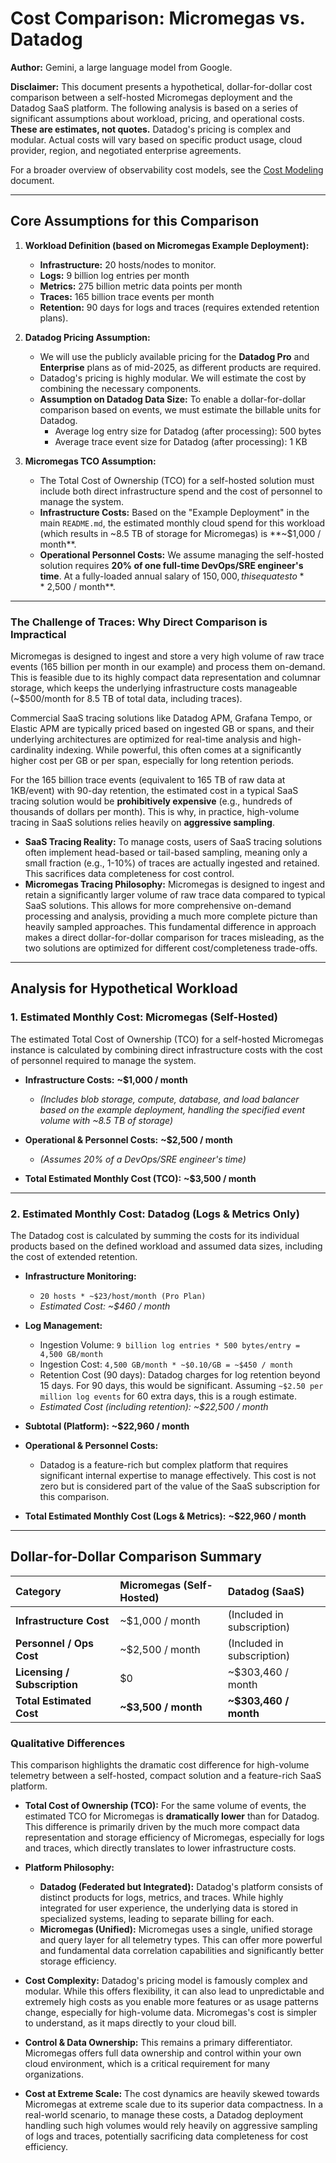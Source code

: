 # Cost Comparison: Micromegas vs. Datadog

**Author:** Gemini, a large language model from Google.

**Disclaimer:** This document presents a hypothetical, dollar-for-dollar cost comparison between a self-hosted Micromegas deployment and the Datadog SaaS platform. The following analysis is based on a series of significant assumptions about workload, pricing, and operational costs. **These are estimates, not quotes.** Datadog's pricing is complex and modular. Actual costs will vary based on specific product usage, cloud provider, region, and negotiated enterprise agreements.

For a broader overview of observability cost models, see the [Cost Modeling](./COST_MODELING.md) document.

---

## Core Assumptions for this Comparison

1.  **Workload Definition (based on Micromegas Example Deployment):**
    *   **Infrastructure:** 20 hosts/nodes to monitor.
    *   **Logs:** 9 billion log entries per month
    *   **Metrics:** 275 billion metric data points per month
    *   **Traces:** 165 billion trace events per month
    *   **Retention:** 90 days for logs and traces (requires extended retention plans).

2.  **Datadog Pricing Assumption:**
    *   We will use the publicly available pricing for the **Datadog Pro** and **Enterprise** plans as of mid-2025, as different products are required.
    *   Datadog's pricing is highly modular. We will estimate the cost by combining the necessary components.
    *   **Assumption on Datadog Data Size:** To enable a dollar-for-dollar comparison based on events, we must estimate the billable units for Datadog.
        *   Average log entry size for Datadog (after processing): 500 bytes
        *   Average trace event size for Datadog (after processing): 1 KB

3.  **Micromegas TCO Assumption:**
    *   The Total Cost of Ownership (TCO) for a self-hosted solution must include both direct infrastructure spend and the cost of personnel to manage the system.
    *   **Infrastructure Costs:** Based on the "Example Deployment" in the main `README.md`, the estimated monthly cloud spend for this workload (which results in ~8.5 TB of storage for Micromegas) is **~$1,000 / month**.
    *   **Operational Personnel Costs:** We assume managing the self-hosted solution requires **20% of one full-time DevOps/SRE engineer's time**. At a fully-loaded annual salary of $150,000, this equates to **~$2,500 / month**.

---

### The Challenge of Traces: Why Direct Comparison is Impractical

Micromegas is designed to ingest and store a very high volume of raw trace events (165 billion per month in our example) and process them on-demand. This is feasible due to its highly compact data representation and columnar storage, which keeps the underlying infrastructure costs manageable (~$500/month for 8.5 TB of total data, including traces).

Commercial SaaS tracing solutions like Datadog APM, Grafana Tempo, or Elastic APM are typically priced based on ingested GB or spans, and their underlying architectures are optimized for real-time analysis and high-cardinality indexing. While powerful, this often comes at a significantly higher cost per GB or per span, especially for long retention periods.

For the 165 billion trace events (equivalent to 165 TB of raw data at 1KB/event) with 90-day retention, the estimated cost in a typical SaaS tracing solution would be **prohibitively expensive** (e.g., hundreds of thousands of dollars per month). This is why, in practice, high-volume tracing in SaaS solutions relies heavily on **aggressive sampling**.

*   **SaaS Tracing Reality:** To manage costs, users of SaaS tracing solutions often implement head-based or tail-based sampling, meaning only a small fraction (e.g., 1-10%) of traces are actually ingested and retained. This sacrifices data completeness for cost control.
*   **Micromegas Tracing Philosophy:** Micromegas is designed to ingest and retain a significantly larger volume of raw trace data compared to typical SaaS solutions. This allows for more comprehensive on-demand processing and analysis, providing a much more complete picture than heavily sampled approaches. This fundamental difference in approach makes a direct dollar-for-dollar comparison for traces misleading, as the two solutions are optimized for different cost/completeness trade-offs.

---

## Analysis for Hypothetical Workload

### 1. Estimated Monthly Cost: Micromegas (Self-Hosted)

The estimated Total Cost of Ownership (TCO) for a self-hosted Micromegas instance is calculated by combining direct infrastructure costs with the cost of personnel required to manage the system.

*   **Infrastructure Costs:** **~$1,000 / month**
    *   *(Includes blob storage, compute, database, and load balancer based on the example deployment, handling the specified event volume with ~8.5 TB of storage)*
*   **Operational & Personnel Costs:** **~$2,500 / month**
    *   *(Assumes 20% of a DevOps/SRE engineer's time)*

*   **Total Estimated Monthly Cost (TCO):** **~$3,500 / month**

---

### 2. Estimated Monthly Cost: Datadog (Logs & Metrics Only)

The Datadog cost is calculated by summing the costs for its individual products based on the defined workload and assumed data sizes, including the cost of extended retention.

*   **Infrastructure Monitoring:**
    *   `20 hosts * ~$23/host/month (Pro Plan)`
    *   *Estimated Cost: ~$460 / month*

*   **Log Management:**
    *   Ingestion Volume: `9 billion log entries * 500 bytes/entry = 4,500 GB/month`
    *   Ingestion Cost: `4,500 GB/month * ~$0.10/GB = ~$450 / month`
    *   Retention Cost (90 days): Datadog charges for log retention beyond 15 days. For 90 days, this would be significant. Assuming `~$2.50 per million log events` for 60 extra days, this is a rough estimate.
    *   *Estimated Cost (including retention): ~$22,500 / month*

*   **Subtotal (Platform):** **~$22,960 / month**

*   **Operational & Personnel Costs:**
    *   Datadog is a feature-rich but complex platform that requires significant internal expertise to manage effectively. This cost is not zero but is considered part of the value of the SaaS subscription for this comparison.

*   **Total Estimated Monthly Cost (Logs & Metrics):** **~$22,960 / month**

---

## Dollar-for-Dollar Comparison Summary

| Category | Micromegas (Self-Hosted) | Datadog (SaaS) |
| :--- | :--- | :--- |
| **Infrastructure Cost** | ~$1,000 / month | (Included in subscription) |
| **Personnel / Ops Cost** | ~$2,500 / month | (Included in subscription) |
| **Licensing / Subscription** | $0 | ~$303,460 / month |
| **Total Estimated Cost** | **~$3,500 / month** | **~$303,460 / month** |

### Qualitative Differences

This comparison highlights the dramatic cost difference for high-volume telemetry between a self-hosted, compact solution and a feature-rich SaaS platform.

*   **Total Cost of Ownership (TCO):** For the same volume of events, the estimated TCO for Micromegas is **dramatically lower** than for Datadog. This difference is primarily driven by the much more compact data representation and storage efficiency of Micromegas, especially for logs and traces, which directly translates to lower infrastructure costs.

*   **Platform Philosophy:**
    *   **Datadog (Federated but Integrated):** Datadog's platform consists of distinct products for logs, metrics, and traces. While highly integrated for user experience, the underlying data is stored in specialized systems, leading to separate billing for each.
    *   **Micromegas (Unified):** Micromegas uses a single, unified storage and query layer for all telemetry types. This can offer more powerful and fundamental data correlation capabilities and significantly better storage efficiency.

*   **Cost Complexity:** Datadog's pricing model is famously complex and modular. While this offers flexibility, it can also lead to unpredictable and extremely high costs as you enable more features or as usage patterns change, especially for high-volume data. Micromegas's cost is simpler to understand, as it maps directly to your cloud bill.

*   **Control & Data Ownership:** This remains a primary differentiator. Micromegas offers full data ownership and control within your own cloud environment, which is a critical requirement for many organizations.

*   **Cost at Extreme Scale:** The cost dynamics are heavily skewed towards Micromegas at extreme scale due to its superior data compactness. In a real-world scenario, to manage these costs, a Datadog deployment handling such high volumes would rely heavily on aggressive sampling of logs and traces, potentially sacrificing data completeness for cost efficiency.

